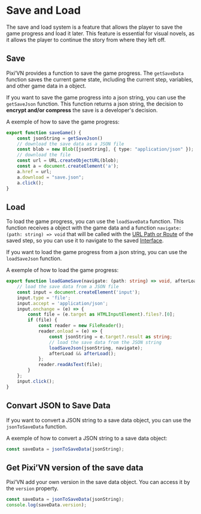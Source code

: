 # Save and Load

The save and load system is a feature that allows the player to save the game progress and load it later. This feature is essential for visual novels, as it allows the player to continue the story from where they left off.

## Save

Pixi’VN provides a function to save the game progress. The `getSaveData` function saves the current game state, including the current step, variables, and other game data in a object.

If you want to save the game progress into a json string, you can use the `getSaveJson` function. This function returns a json string, the decision to **encrypt and/or compress** the save is a developer's decision.

A exemple of how to save the game progress:

```typescript
export function saveGame() {
    const jsonString = getSaveJson()
    // download the save data as a JSON file
    const blob = new Blob([jsonString], { type: "application/json" });
    // download the file
    const url = URL.createObjectURL(blob);
    const a = document.createElement('a');
    a.href = url;
    a.download = "save.json";
    a.click();
}
```

## Load

To load the game progress, you can use the `loadSaveData` function. This function receives a object with the game data and a function `navigate: (path: string) => void` that will be called with the [URL Path or Route](/other/various-answers#what-is-the-url-path-and-routes) of the saved step, so you can use it to navigate to the saved [Interface](/start/interface#how-navigateswitch-between-interface-screens).

If you want to load the game progress from a json string, you can use the `loadSaveJson` function.

A exemple of how to load the game progress:

```typescript
export function loadGameSave(navigate: (path: string) => void, afterLoad?: () => void) {
    // load the save data from a JSON file
    const input = document.createElement('input');
    input.type = 'file';
    input.accept = 'application/json';
    input.onchange = (e) => {
        const file = (e.target as HTMLInputElement).files?.[0];
        if (file) {
            const reader = new FileReader();
            reader.onload = (e) => {
                const jsonString = e.target?.result as string;
                // load the save data from the JSON string
                loadSaveJson(jsonString, navigate);
                afterLoad && afterLoad();
            };
            reader.readAsText(file);
        }
    };
    input.click();
}
```

## Convart JSON to Save Data

If you want to convert a JSON string to a save data object, you can use the `jsonToSaveData` function.

A exemple of how to convert a JSON string to a save data object:

```typescript
const saveData = jsonToSaveData(jsonString);
```

## Get Pixi’VN version of the save data

Pixi’VN add your own version in the save data object. You can access it by the `version` property.

```typescript
const saveData = jsonToSaveData(jsonString);
console.log(saveData.version);
```
